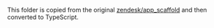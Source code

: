 This folder is copied from the original [zendesk/app_scaffold](https://github.com/zendesk/app_scaffolds/tree/master/packages/react/rollup) and then converted to TypeScript.